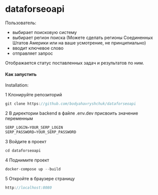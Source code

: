 # dataforseoapi


Пользователь:
- выбирает поисковую систему
- выбирает регион поиска (Можете сделать регионы Соединенных Штатов Америки или на ваше усмотрение, не принципиально)
- вводит ключевое слово
- отправляет запрос

Отображается статус поставленных задач и результатов по ним.



#### Как запустить

Installation:

1 Клонируйте репозиторий
```java
git clone https://github.com/bodyahavryshchuk/dataforseoapi

```
2 В директории backend в файле .env.dev присвоить значение переменным
```java
SERP_LOGIN=YOUR_SERP_LOGIN
SERP_PASSWORD=YOUR_SERP_PASSWORD
```

3 Войдите в проект
```java
cd dataforseoapi
```

4 Поднимите проект
```java
docker-compose up --build
```

5 Откройте в браузере страницу
```java
http://localhost:8080
```